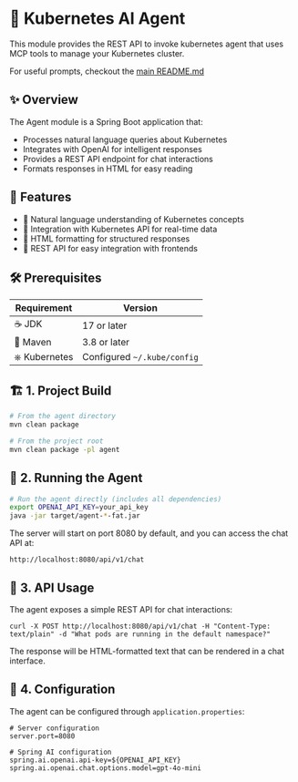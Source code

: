 # 🤖 Kubernetes AI Agent

This module provides the REST API to invoke kubernetes agent that uses MCP tools to manage your Kubernetes cluster.

For useful prompts, checkout the [main README.md](../README.md)

## ✨ Overview

The Agent module is a Spring Boot application that:
- Processes natural language queries about Kubernetes
- Integrates with OpenAI for intelligent responses
- Provides a REST API endpoint for chat interactions
- Formats responses in HTML for easy reading

## 🎁 Features

- 🧠 Natural language understanding of Kubernetes concepts
- 🔄 Integration with Kubernetes API for real-time data
- 📝 HTML formatting for structured responses
- 🔌 REST API for easy integration with frontends

## 🛠️ Prerequisites

| Requirement | Version |
|------------|----------|
| ☕ JDK | 17 or later |
| 🧰 Maven | 3.8 or later |
| ⎈ Kubernetes | Configured `~/.kube/config` |

## 🏗️ 1. Project Build

```bash
# From the agent directory
mvn clean package

# From the project root
mvn clean package -pl agent
```

## 🚀 2. Running the Agent

```bash
# Run the agent directly (includes all dependencies)
export OPENAI_API_KEY=your_api_key
java -jar target/agent-*-fat.jar
```

The server will start on port 8080 by default, and you can access the chat API at:
```
http://localhost:8080/api/v1/chat
```

## 🤝 3. API Usage

The agent exposes a simple REST API for chat interactions:

```
curl -X POST http://localhost:8080/api/v1/chat -H "Content-Type: text/plain" -d "What pods are running in the default namespace?"
```

The response will be HTML-formatted text that can be rendered in a chat interface.

## 🔧 4. Configuration

The agent can be configured through `application.properties`:

```properties
# Server configuration
server.port=8080

# Spring AI configuration
spring.ai.openai.api-key=${OPENAI_API_KEY}
spring.ai.openai.chat.options.model=gpt-4o-mini
```
